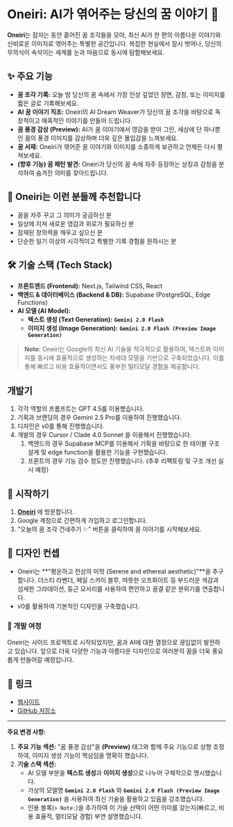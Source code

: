 # Oneiri: AI가 엮어주는 당신의 꿈 이야기 🌙

**Oneiri**는 잠자는 동안 흩어진 꿈 조각들을 모아, 최신 AI가 한 편의 아름다운 이야기와 신비로운 이미지로 엮어주는 특별한 공간입니다. 복잡한 현실에서 잠시 벗어나, 당신의 무의식이 속삭이는 세계를 눈과 마음으로 동시에 탐험해보세요.

## ✨ 주요 기능

- **꿈 조각 기록:** 오늘 밤 당신의 꿈 속에서 가장 인상 깊었던 장면, 감정, 또는 이미지를 짧은 글로 기록해보세요.
- **AI 꿈 이야기 직조:** Oneiri의 AI Dream Weaver가 당신의 꿈 조각을 바탕으로 독창적이고 매혹적인 이야기를 만들어 드립니다.
- **꿈 풍경 감상 (Preview):** AI가 꿈 이야기에서 영감을 받아 그린, 세상에 단 하나뿐인 꿈의 풍경 이미지를 감상하며 더욱 깊은 몰입감을 느껴보세요.
- **꿈 서재:** Oneiri가 엮어준 꿈 이야기와 이미지를 소중하게 보관하고 언제든 다시 펼쳐보세요.
- **(향후 기능) 꿈 패턴 발견:** Oneiri가 당신의 꿈 속에 자주 등장하는 상징과 감정을 분석하여 숨겨진 의미를 찾아드립니다.

## 💫 Oneiri는 이런 분들께 추천합니다

- 꿈을 자주 꾸고 그 의미가 궁금하신 분
- 일상에 지쳐 새로운 영감과 위로가 필요하신 분
- 잠재된 창의력을 깨우고 싶으신 분
- 단순한 일기 이상의 시각적이고 특별한 기록 경험을 원하시는 분

## 🛠️ 기술 스택 (Tech Stack)

- **프론트엔드 (Frontend):** Next.js, Tailwind CSS, React
- **백엔드 & 데이터베이스 (Backend & DB):** Supabase (PostgreSQL, Edge Functions)
- **AI 모델 (AI Model):**
  - **텍스트 생성 (Text Generation):** **`Gemini 2.0 Flash`**
  - **이미지 생성 (Image Generation):** **`Gemini 2.0 Flash (Preview Image Generation)`**

> **Note:** Oneiri는 Google의 최신 AI 기술을 적극적으로 활용하여, 텍스트와 이미지를 동시에 효율적으로 생성하는 차세대 모델을 기반으로 구축되었습니다. 이를 통해 빠르고 비용 효율적이면서도 풍부한 멀티모달 경험을 제공합니다.

## 개발기

1. 각각 역할의 프롬프트는 GPT 4.5를 이용헀습니다.
2. 기획과 브랜딩의 경우 Gemini 2.5 Pro를 이용하여 진행했습니다.
3. 디자인은 v0를 통해 진행했습니다.
4. 개발의 경우 Cursor / Clade 4.0 Sonnet 을 이용해서 진행했습니다.
   1. 백엔드의 경우 Supabase MCP를 이용해서 기획을 바탕으로 한 테이블 구조 설계 및 edge function을 활용한 기능을 구현했습니다.
   2. 프론트의 경우 기능 검수 정도만 진행했습니다. (추후 리팩토링 및 구조 개선 실시 예정)

## 🚀 시작하기

1. **[Oneiri](https://www.oneiri.app)** 에 방문합니다.
2. Google 계정으로 간편하게 가입하고 로그인합니다.
3. "오늘의 꿈 조각 건네주기 ✨" 버튼을 클릭하여 꿈 이야기를 시작해보세요.

## 🎨 디자인 컨셉

- Oneiri는 **"평온하고 천상의 미학 (Serene and ethereal aesthetic)"**을 추구합니다. 더스티 라벤더, 페일 스카이 블루, 따뜻한 오프화이트 등 부드러운 색감과 섬세한 그라데이션, 둥근 모서리를 사용하여 편안하고 꿈결 같은 분위기를 연출합니다.
- v0를 활용하여 기본적인 디자인을 구축했습니다.

### 📝 개발 여정

Oneiri는 사이드 프로젝트로 시작되었지만, 꿈과 AI에 대한 열정으로 끊임없이 발전하고 있습니다. 앞으로 더욱 다양한 기능과 아름다운 디자인으로 여러분의 꿈을 더욱 풍요롭게 만들어갈 예정입니다.

## 🔗 링크

- [웹사이트](https://www.oneiri.app)
- [GitHub 저장소](https://github.com/jhlee0409/oneiri)

---

**주요 변경 사항:**

1. **주요 기능 섹션:** "꿈 풍경 감상"을 **(Preview)** 태그와 함께 주요 기능으로 상향 조정하여, 이미지 생성 기능이 핵심임을 명확히 했습니다.
2. **기술 스택 섹션:**
   - AI 모델 부분을 **텍스트 생성**과 **이미지 생성**으로 나누어 구체적으로 명시했습니다.
   - 가상의 모델명 **`Gemini 2.0 Flash`** 와 **`Gemini 2.0 Flash (Preview Image Generation)`** 을 사용하여 최신 기술을 활용하고 있음을 강조했습니다.
   - 인용 블록(`> Note:`)을 추가하여 이 기술 선택이 어떤 의미를 갖는지(빠르고, 비용 효율적, 멀티모달 경험) 부연 설명했습니다.
